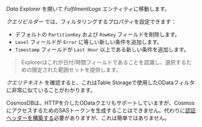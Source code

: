 _Data Explorer_ を開いて _FulfilmentLogs_ エンティティに移動します。

_クエリビルダー_ では、フィルタリングするプロパティを設定できます：

- デフォルトの `PartitionKey` および `RowKey` フィールドを削除します。
- `Level` フィールドが `Error` に等しい新しい条件を追加します。
- `Timestamp` フィールドが `Last Hour` 以上である新しい条件を追加します。

> Explorerはこれが日付/時間フィールドであることを認識し、選択するための限定された範囲セットを提供します。

_クエリテキスト_ を確認すると、これはTable Storageで使用したODataフィルタに非常に似ていることがわかります。

CosmosDBは、HTTPを介したODataクエリもサポートしていますが、CosmosにアクセスするためのSASトークンを生成することはできません。代わりに[認証ヘッダーを構築する](https://learn.microsoft.com/en-us/rest/api/storageservices/authorize-with-shared-key)必要がありますが、これは簡単ではありません。
